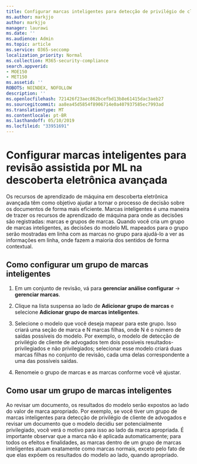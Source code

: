 ```yaml
---
title: Configurar marcas inteligentes para detecção de privilégio de cliente de advogado na descoberta eletrônica avançada
ms.author: markjjo
author: markjjo
manager: laurawi
ms.date: ''
ms.audience: Admin
ms.topic: article
ms.service: O365-seccomp
localization_priority: Normal
ms.collection: M365-security-compliance
search.appverid:
- MOE150
- MET150
ms.assetid: ''
ROBOTS: NOINDEX, NOFOLLOW
description: ''
ms.openlocfilehash: 721426f23aec862bcefbd13b8e61415dac3aeb27
ms.sourcegitcommit: aa8ea45d5854f8906714e0a407937585ec7993ad
ms.translationtype: MT
ms.contentlocale: pt-BR
ms.lasthandoff: 05/10/2019
ms.locfileid: "33951691"
---
```

# <a name="set-up-smart-tags-for-ml-assisted-review-in-advanced-ediscovery"></a>Configurar marcas inteligentes para revisão assistida por ML na descoberta eletrônica avançada

Os recursos de aprendizado de máquina em descoberta eletrônica avançada têm como objetivo ajudar a tornar o processo de decisão sobre os documentos de forma mais eficiente. Marcas inteligentes é uma maneira de trazer os recursos de aprendizado de máquina para onde as decisões são registradas: marcas e grupos de marcas. Quando você cria um grupo de marcas inteligentes, as decisões do modelo ML mapeados para o grupo serão mostradas em linha com as marcas no grupo para ajudá-lo a ver as informações em linha, onde fazem a maioria dos sentidos de forma contextual.

## <a name="how-to-set-up-a-smart-tag-group"></a>Como configurar um grupo de marcas inteligentes

1. Em um conjunto de revisão, vá para **gerenciar análise configurar** -> **gerenciar marcas**.

2. Clique na lista suspensa ao lado de **Adicionar grupo de marcas** e selecione **Adicionar grupo de marcas inteligentes**.

3. Selecione o modelo que você deseja mapear para este grupo. Isso criará uma seção de marca e N marcas filhas, onde N é o número de saídas possíveis do modelo. Por exemplo, o modelo de detecção de privilégio de cliente de advogados tem dois possíveis resultados-privilegiados e não privilegiados; selecionar esse modelo criará duas marcas filhas no conjunto de revisão, cada uma delas correspondente a uma das possíveis saídas.

4. Renomeie o grupo de marcas e as marcas conforme você vê ajustar.

## <a name="how-to-use-a-smart-tag-group"></a>Como usar um grupo de marcas inteligentes

Ao revisar um documento, os resultados do modelo serão expostos ao lado do valor de marca apropriado. Por exemplo, se você tiver um grupo de marcas inteligentes para detecção de privilégio de cliente de advogados e revisar um documento que o modelo decidiu ser potencialmente privilegiado, você verá o motivo para isso ao lado da marca apropriada. É importante observar que a marca não é aplicada automaticamente; para todos os efeitos e finalidades, as marcas dentro de um grupo de marcas inteligentes atuam exatamente como marcas normais, exceto pelo fato de que elas expõem os resultados do modelo ao lado, quando apropriado.
